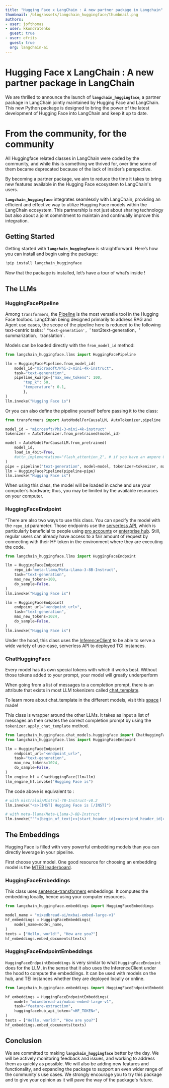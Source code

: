 ```yaml
---
title: "Hugging Face x LangChain : A new partner package in Langchain" 
thumbnail: /blog/assets/langchain_huggingface/thumbnail.png
authors:
- user: jofthomas
- user: kkondratenko
  guest: true
- user: efriis
  guest: true
  org: langchain-ai
---
```

# Hugging Face x LangChain : A new partner package in LangChain

We are thrilled to announce the launch of **`langchain_huggingface`**, a partner package in LangChain jointly maintained by Hugging Face and LangChain. This new Python package is designed to bring the power of the latest development of Hugging Face into LangChain and keep it up to date. 

# From the community, for the community

All Huggingface related classes in LangChain were coded by the community, and while this is something we thrived for, over time some of them became deprecated because of the lack of insider’s perspective.

By becoming a partner package, we aim to reduce the time it takes to bring new features available in the Hugging Face ecosystem to LangChain's users.

**`langchain_huggingface`** integrates seamlessly with LangChain, providing an efficient and effective way to utilize Hugging Face models within the LangChain ecosystem. This partnership is not just about sharing technology but also about a joint commitment to maintain and continually improve this integration.

## **Getting Started**

Getting started with **`langchain_huggingface`** is straightforward. Here’s how you can install and begin using the package:

```python
!pip install langchain_huggingface
```

Now that the package is installed, let’s have a tour of what’s inside !

## The LLMs

### HuggingFacePipeline
Among `transformers`, the [Pipeline](https://huggingface.co/docs/transformers/main_classes/pipelines) is the most versatile tool in the Hugging Face toolbox. LangChain being designed primarily to address RAG and Agent use cases, the scope of the pipeline here is reduced to the following text-centric tasks: ' `“text-generation', `' text2text-generation`, `' summarization`, `translation`.

Models can be loaded directly with the `from_model_id` method:

```python
from langchain_huggingface.llms import HuggingFacePipeline

llm = HuggingFacePipeline.from_model_id(
    model_id="microsoft/Phi-3-mini-4k-instruct",
    task="text-generation",
    pipeline_kwargs={"max_new_tokens": 100,
        "top_k": 50,
        "temperature": 0.1,
        },
)
llm.invoke("Hugging Face is")
```

Or you can also define the pipeline yourself before passing it to the class:

```python
from transformers import AutoModelForCausalLM, AutoTokenizer,pipeline

model_id = "microsoft/Phi-3-mini-4k-instruct"
tokenizer = AutoTokenizer.from_pretrained(model_id)

model = AutoModelForCausalLM.from_pretrained(
    model_id,
    load_in_4bit=True,
    #attn_implementation="flash_attention_2", # if you have an ampere GPU
)
pipe = pipeline("text-generation", model=model, tokenizer=tokenizer, max_new_tokens=100, top_k=50, temperature=0.1)
llm = HuggingFacePipeline(pipeline=pipe)
llm.invoke("Hugging Face is")
```

When using this class, the model will be loaded in cache and use your computer’s hardware; thus, you may be limited by the available resources on your computer.

### HuggingFaceEndpoint
 "There are also two ways to use this class. You can specify the model with the `repo_id` parameter. Those endpoints use the [serverless API](https://huggingface.co/inference-api/serverless), which is particularly beneficial to people using [pro accounts](https://huggingface.co/subscribe/pro) or [enterprise hub](https://huggingface.co/enterprise). Still, regular users can already have access to a fair amount of request by connecting with their HF token in the environment where they are executing the code.
 
```python
from langchain_huggingface.llms import HuggingFaceEndpoint

llm = HuggingFaceEndpoint(
    repo_id="meta-llama/Meta-Llama-3-8B-Instruct",
    task="text-generation",
    max_new_tokens=100,
    do_sample=False,
)
llm.invoke("Hugging Face is")
```

```python
llm = HuggingFaceEndpoint(
    endpoint_url="<endpoint_url>",
    task="text-generation",
    max_new_tokens=1024,
    do_sample=False,
)
llm.invoke("Hugging Face is")
```

Under the hood, this class uses the [InferenceClient](https://huggingface.co/docs/huggingface_hub/en/package_reference/inference_client) to be able to serve a wide variety of use-case, serverless API to deployed TGI instances.

### ChatHuggingFace

Every model has its own special tokens with which it works best. Without those tokens added to your prompt, your model will greatly underperform

When going from a list of messages to a completion prompt, there is an attribute that exists in most LLM tokenizers called [chat_template](https://huggingface.co/docs/transformers/chat_templating).

To learn more about chat_template in the different models, visit this [space](https://huggingface.co/spaces/Jofthomas/Chat_template_viewer) I made!

This class is wrapper around the other LLMs. It takes as input a list of messages an then creates the correct completion prompt by using the `tokenizer.apply_chat_template` method.

```python
from langchain_huggingface.chat_models.huggingface import ChatHuggingFace
from langchain_huggingface.llms import HuggingFaceEndpoint

llm = HuggingFaceEndpoint(
    endpoint_url="<endpoint_url>",
    task="text-generation",
    max_new_tokens=1024,
    do_sample=False,
)
llm_engine_hf = ChatHuggingFace(llm=llm)
llm_engine_hf.invoke("Hugging Face is")
```

The code above is equivalent to :

```python
# with mistralai/Mistral-7B-Instruct-v0.2
llm.invoke("<s>[INST] Hugging Face is [/INST]")

# with meta-llama/Meta-Llama-3-8B-Instruct
llm.invoke("""<|begin_of_text|><|start_header_id|>user<|end_header_id|>Hugging Face is<|eot_id|><|start_header_id|>assistant<|end_header_id|>""")
```

## The Embeddings

Hugging Face is filled with very powerful embedding models than you can directly leverage in your pipeline.

First choose your model. One good resource for choosing an embedding model is the [MTEB leaderboard](https://huggingface.co/spaces/mteb/leaderboard).

### HuggingFaceEmbeddings

This class uses [sentence-transformers](https://sbert.net/) embeddings. It computes the embedding locally, hence using your computer resources.

```python
from langchain_huggingface.embeddings import HuggingFaceEmbeddings

model_name = "mixedbread-ai/mxbai-embed-large-v1"
hf_embeddings = HuggingFaceEmbeddings(
    model_name=model_name,
)
texts = ["Hello, world!", "How are you?"]
hf_embeddings.embed_documents(texts)
```

### HuggingFaceEndpointEmbeddings

`HuggingFaceEndpointEmbeddings` is very similar to what `HuggingFaceEndpoint`  does for the LLM,  in the sense that it also uses the InferenceClient under the hood to compute the embeddings.
It can be used with models on the hub, and TEI instances whether they are deployed locally or online. 

```python
from langchain_huggingface.embeddings import HuggingFaceEndpointEmbeddings

hf_embeddings = HuggingFaceEndpointEmbeddings(
    model= "mixedbread-ai/mxbai-embed-large-v1",
    task="feature-extraction",
    huggingfacehub_api_token="<HF_TOKEN>",
)
texts = ["Hello, world!", "How are you?"]
hf_embeddings.embed_documents(texts)
```

## Conclusion

We are committed to making **`langchain_huggingface`** better by the day. We will be actively monitoring feedback and issues, and working to address them as quickly as possible. We will also be adding new features and functionality, and expanding the package to support an even wider range of the community's use cases. We strongly encourage you to try this package and to give your opinion as it will pave the way of the package's future.
